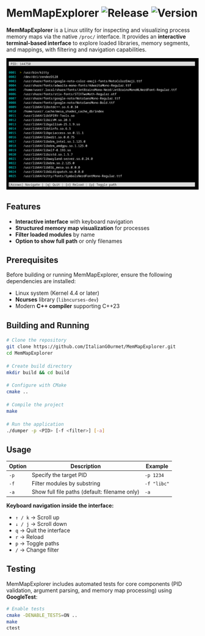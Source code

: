 # MemMapExplorer ![Release](https://img.shields.io/badge/Status-Release-blue)  ![Version](https://img.shields.io/badge/Version-2.0-yellow)

**MemMapExplorer** is a Linux utility for inspecting and visualizing process memory maps via the native `/proc/` interface. It provides an **interactive terminal-based interface** to explore loaded libraries, memory segments, and mappings, with filtering and navigation capabilities.

![Screenshot](screenshot.png)

## Features

* **Interactive interface** with keyboard navigation
* **Structured memory map visualization** for processes
* **Filter loaded modules** by name
* **Option to show full path** or only filenames


## Prerequisites

Before building or running MemMapExplorer, ensure the following dependencies are installed:

* Linux system (Kernel 4.4 or later)
* **Ncurses** library (`libncurses-dev`)
* Modern **C++ compiler** supporting C++23

## Building and Running

```bash
# Clone the repository
git clone https://github.com/ItalianG0urmet/MemMapExplorer.git
cd MemMapExplorer

# Create build directory
mkdir build && cd build

# Configure with CMake
cmake ..

# Compile the project
make

# Run the application
./dumper -p <PID> [-f <filter>] [-a]
```

## Usage

| Option | Description                                   | Example     |
| ------ | --------------------------------------------- | ----------- |
| `-p`   | Specify the target PID                        | `-p 1234`   |
| `-f`   | Filter modules by substring                   | `-f "libc"` |
| `-a`   | Show full file paths (default: filename only) | `-a`        |

**Keyboard navigation inside the interface:**

* `↑ / k` → Scroll up  
* `↓ / j` → Scroll down  
* `q`     → Quit the interface  
* `r`     → Reload  
* `p`     → Toggle paths
* `/`     → Change filter  

## Testing

MemMapExplorer includes automated tests for core components (PID validation, argument parsing, and memory map processing) using **GoogleTest**:

```bash
# Enable tests
cmake -DENABLE_TESTS=ON ..
make
ctest
```
